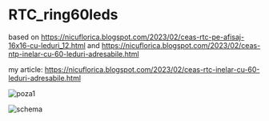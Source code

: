 # RTC_ring60leds
based on https://nicuflorica.blogspot.com/2023/02/ceas-rtc-pe-afisaj-16x16-cu-leduri_12.html and https://nicuflorica.blogspot.com/2023/02/ceas-ntp-inelar-cu-60-leduri-adresabile.html

my article: https://nicuflorica.blogspot.com/2023/02/ceas-rtc-inelar-cu-60-leduri-adresabile.html

![poza1](https://blogger.googleusercontent.com/img/b/R29vZ2xl/AVvXsEjWJ6sIw-zS-zM5qDb2kYpDGHlJ1GfSJ3TXXhhQtXjRl6w_Cbj-ckFH28nRI6IW7NXVplPEPqWNfKLegSFOegYMzhQ3dR_m2QsTCL0Ir-tkaCY4glA_R50KksRt7sqDdC8vFpYLwtjJ5kGwwD5cy7wNORSCrsf8I1qQgRwGErdugAdRjLIOtdCdevoOsQ/w200-h150/ceas_RTC_inelar_1.jpg)

![schema](https://blogger.googleusercontent.com/img/b/R29vZ2xl/AVvXsEjg5AnKxwpVvLgJHFz8UwEwAp77p2g5V5cmXUB6vLBLoyBT_T8X9S4mdPRIBQlkxTpArwVKughEcMu2DxyAnTm6ZkFN7XS1JP356gBKBmLrVtw-HMMhL1McxR85H8Ap8DFBwoPpXnkExi96RPQ4AQriQV2F-z3HYvPRmg25mMb-x85--qqdtRnPuEN3fw/s1888/RTC_clock_on_60_adresable_led_display_schematic1.png)
